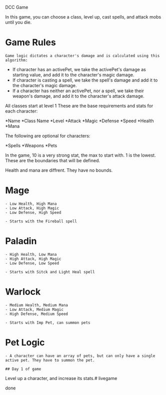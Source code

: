 DCC Game

In this game, you can choose a class, level up, cast spells, and attack mobs until you die.

#

# Game Rules

`Game logic dictates a character's damage and is calculated using this algorithm:`

- If character has an activePet, we take the activePet's damage as starting value, and add it to the character's magic damage.
- If character is casting a spell, we take the spell's damage and add it to the character's magic damage.
- If a character has neither an activePet, nor a spell, we take their weapon's damage, and add it to the character's attack damage.

All classes start at level 1
These are the base requirements and stats for each character:

*Name
*Class Name
*Level
*Attack
*Magic
*Defense
*Speed
*Health
\*Mana

The following are optional for characters:

*Spells
*Weapons
\*Pets

In the game, 10 is a very strong stat, the max to start with. 1 is the lowest. These are the boundaries that will be defined.

Health and mana are diffrent. They have no bounds.

#

# Mage

    - Low Health, High Mana
    - Low Attack, High Magic
    - Low Defense, High Speed

    - Starts with the Fireball spell

#

# Paladin

    - High Health, Low Mana
    - High Attack, High Magic
    - Low Defense, Low Speed

    - Starts with Sitck and Light Heal spell

#

# Warlock

    - Medium Health, Medium Mana
    - Low Attack, Medium Magic
    - High Defense, Medium Speed

    - Starts with Imp Pet, can summon pets

#

# Pet Logic

    - A character can have an array of pets, but can only have a single active pet. They have to summon the pet.

    ## Day 1 of game

Level up a character, and increase its stats.# livegame

done
